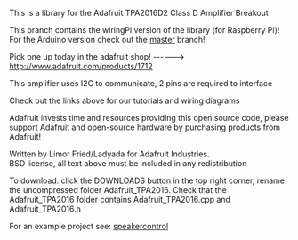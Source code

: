 This is a library for the Adafruit TPA2016D2 Class D Amplifier Breakout

This branch contains the wiringPi version of the library (for Raspberry Pi)!  
For the Arduino version check out the [master](https://github.com/adafruit/Adafruit-TPA2016-Library/tree/master) branch!

Pick one up today in the adafruit shop!
------> http://www.adafruit.com/products/1712

This amplifier uses I2C to communicate, 2 pins are required to interface

Check out the links above for our tutorials and wiring diagrams 

Adafruit invests time and resources providing this open source code, 
please support Adafruit and open-source hardware by purchasing 
products from Adafruit!

Written by Limor Fried/Ladyada for Adafruit Industries.  
BSD license, all text above must be included in any redistribution

To download. click the DOWNLOADS button in the top right corner, rename the uncompressed folder Adafruit_TPA2016. Check that the Adafruit_TPA2016 folder contains Adafruit_TPA2016.cpp and Adafruit_TPA2016.h

For an example project see: [speakercontrol](https://github.com/romibi/Adafruit-TPA2016-Speakercontrol)
